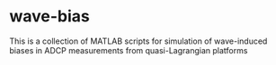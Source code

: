 # wave-bias
This is a collection of MATLAB scripts for simulation of wave-induced biases in ADCP measurements from quasi-Lagrangian platforms
